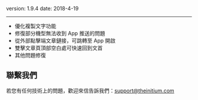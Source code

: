version: 1.9.4
date: 2018-4-19

---

- 優化複製文字功能
- 修復部分機型無法收到 App 推送的問題
- 從外部點擊端文章鏈接，可跳轉至 App 開啟
- 雙擊文章頁頂部空白處可快速回到文首
- 其他問題修復



## 聯繫我們

若您有任何技術上的問題，歡迎來信告訴我們：[support@theinitium.com](mailto:support@theinitium.com)